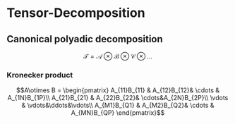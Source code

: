 # Tensor-Decomposition
## Canonical polyadic decomposition
  ```math
  \mathcal{T} = \mathcal{A}\otimes\mathcal{B}\otimes\mathcal{C}\otimes...
  ```
### Kronecker product
  ```math
  A\otimes B = 
  \begin{pmatrix}
  A_{11}B_{11} & A_{12}B_{12}& \cdots & A_{1N}B_{1P}\\
  A_{21}B_{21} & A_{22}B_{22}& \cdots&A_{2N}B_{2P}\\
  \vdots & \vdots&\ddots&\vdots\\
  A_{M1}B_{Q1}  & A_{M2}B_{Q2}& \cdots & A_{MN}B_{QP}
  \end{pmatrix}
  ```
##

